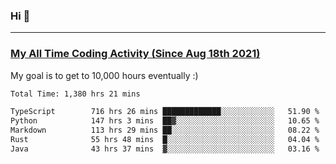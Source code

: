 ### Hi 🙂

---

### <a href="https://wakatime.com/@Eroxl">My All Time Coding Activity (Since Aug 18th 2021)</a>
My goal is to get to 10,000 hours eventually :)
<!--START_SECTION:waka-->

```txt
Total Time: 1,380 hrs 21 mins

TypeScript        716 hrs 26 mins █████████████░░░░░░░░░░░░   51.90 %
Python            147 hrs 3 mins  ██▓░░░░░░░░░░░░░░░░░░░░░░   10.65 %
Markdown          113 hrs 29 mins ██░░░░░░░░░░░░░░░░░░░░░░░   08.22 %
Rust              55 hrs 48 mins  █░░░░░░░░░░░░░░░░░░░░░░░░   04.04 %
Java              43 hrs 37 mins  ▓░░░░░░░░░░░░░░░░░░░░░░░░   03.16 %
```

<!--END_SECTION:waka-->

